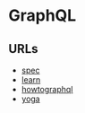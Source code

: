 # GraphQL

## URLs

- [spec](https://graphql.github.io/graphql-spec/)
- [learn](https://graphql.org/learn/)
- [howtographql](https://www.howtographql.com)
- [yoga](https://github.com/prisma-labs/graphql-yoga)
